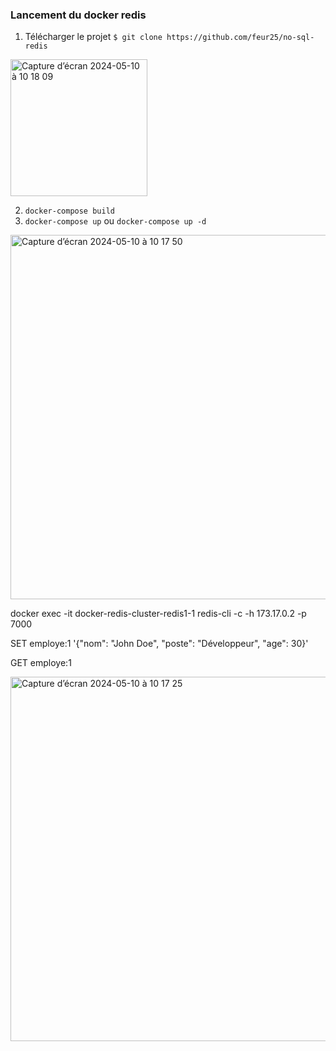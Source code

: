 ### Lancement du docker redis

1. Télécharger le projet `$ git clone https://github.com/feur25/no-sql-redis`
<img width="219" alt="Capture d’écran 2024-05-10 à 10 18 09" src="https://github.com/feur25/no-sql-redis/assets/39668417/cbeca091-2e74-446c-a064-1ed3c4855737">

2. `docker-compose build`
3. `docker-compose up` ou `docker-compose up -d`

<img width="583" alt="Capture d’écran 2024-05-10 à 10 17 50" src="https://github.com/feur25/no-sql-redis/assets/39668417/11eb0530-5cc1-4438-bf16-777f8d776798">

  docker exec -it docker-redis-cluster-redis1-1 redis-cli -c -h 173.17.0.2 -p 7000

  SET employe:1 '{"nom": "John Doe", "poste": "Développeur", "age": 30}'
  
  GET employe:1

<img width="583" alt="Capture d’écran 2024-05-10 à 10 17 25" src="https://github.com/feur25/no-sql-redis/assets/39668417/e1d85fae-8691-4b4a-8a8d-c2f0cf00a86c">

